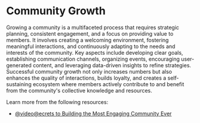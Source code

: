 # Community Growth

Growing a community is a multifaceted process that requires strategic planning, consistent engagement, and a focus on providing value to members. It involves creating a welcoming environment, fostering meaningful interactions, and continuously adapting to the needs and interests of the community. Key aspects include developing clear goals, establishing communication channels, organizing events, encouraging user-generated content, and leveraging data-driven insights to refine strategies. Successful community growth not only increases numbers but also enhances the quality of interactions, builds loyalty, and creates a self-sustaining ecosystem where members actively contribute to and benefit from the community's collective knowledge and resources.

Learn more from the following resources:

- [@video@ecrets to Building the Most Engaging Community Ever](https://www.youtube.com/watch?v=6ZVpufakwfk)